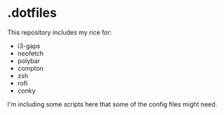 # .dotfiles



This repository includes my rice for:

- i3-gaps
- neofetch
- polybar
- compton
- zsh
- rofi
- conky

I'm including some scripts here that some of the config files might need.
